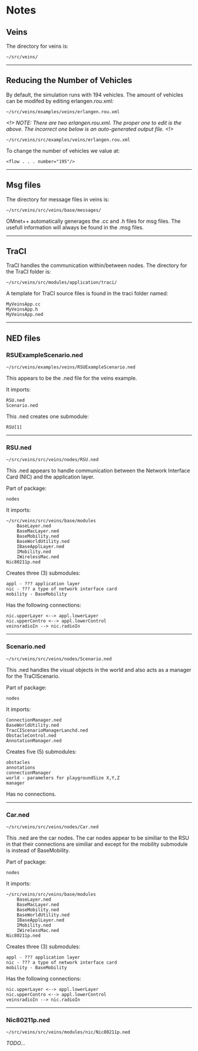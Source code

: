 # Notes

## Veins
The directory for veins is:
```
~/src/veins/
```

----

## Reducing the Number of Vehicles

By default, the simulation runs with 194 vehicles. The amount of vehicles can be modifed by editing erlangen.rou.xml:
```
~/src/veins/examples/veins/erlangen.rou.xml
```

*<!> NOTE: There are two erlangen.rou.xml. The proper one to edit is the above. The incorrect one below is an auto-generated output file. <!>*
```
~/src/veins/src/examples/veins/erlangen.rou.xml
```

To change the number of vehicles we value at:
```
<flow . . . number="195"/>
```

----

## Msg files

The directory for message files in veins is:
```
~/src/veins/src/veins/base/messages/
```

OMnet++ automatically generages the .cc and .h files for msg files. The usefull information will always be found in the .msg files.

----

## TraCI

TraCI handles the communication within/between nodes. The directory for the TraCI folder is:
```
~/src/veins/src/modules/application/traci/
```

A template for TraCI source files is found in the traci folder named:

```
MyVeinsApp.cc
MyVeinsApp.h
MyVeinsApp.ned
```

----

## NED files

### RSUExampleScenario.ned
```
~/src/veins/examples/veins/RSUExampleScenario.ned
```
This appears to be the .ned file for the veins example.

It imports:
```
RSU.ned
Scenario.ned
```

This .ned creates one submodule:
```
RSU[1]
```
----

### RSU.ned
```
~/src/veins/src/veins/nodes/RSU.ned
```

This .ned appears to handle communication between the Network Interface Card (NIC) and the application layer. 

Part of package:
```
nodes
```

It imports:
```
~/src/veins/src/veins/base/modules
	BaseLayer.ned
	BaseMacLayer.ned
	BaseMobility.ned
	BaseWorldUtility.ned
	IBaseApplLayer.ned
	IMobility.ned
	IWirelessMac.ned
Nic80211p.ned
```

Creates three (3) submodules:
```
appl - ??? application layer 
nic - ??? a type of network interface card
mobility - BaseMobility
```
	
Has the following connections:
```
nic.upperLayer <--> appl.lowerLayer
nic.upperContro <--> appl.lowerControl
veinsradioIn --> nic.radioIn
```	

----

### Scenario.ned
```
~/src/veins/src/veins/nodes/Scenario.ned
```

This .ned handles the visual objects in the world and also acts as a manager for the TraCIScenario.

Part of package:
```
nodes
```

It imports:
```
ConnectionManager.ned
BaseWorldUtility.ned
TracCIScenarioManagerLanchd.ned
ObstacleControl.ned
AnnotationManager.ned
```	

Creates five (5) submodules:
```
obstacles
annotations
connectionManager
world - parameters for playgroundSize X,Y,Z
manager
```	

Has no connections.

----

### Car.ned
```
~/src/veins/src/veins/nodes/Car.ned
```

This .ned are the car nodes. The car nodes appear to be similiar to the RSU in that their connections are similiar and except for the mobility submodule is <veinsmobilityType> instead of BaseMobility.

Part of package:
```
nodes
```

It imports:
```
~/src/veins/src/veins/base/modules
	BaseLayer.ned
	BaseMacLayer.ned
	BaseMobility.ned
	BaseWorldUtility.ned
	IBaseApplLayer.ned
	IMobility.ned
	IWirelessMac.ned
Nic80211p.ned
```

Creates three (3) submodules:
```
appl - ??? application layer 
nic - ??? a type of network interface card
mobility - BaseMobility
```	

Has the following connections:
```
nic.upperLayer <--> appl.lowerLayer
nic.upperContro <--> appl.lowerControl
veinsradioIn --> nic.radioIn
```

----

### Nic80211p.ned
```
~/src/veins/src/veins/modules/nic/Nic80211p.ned
```

*TODO...*

